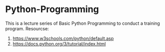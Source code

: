 # Python-Programming
This is a lecture series of Basic Python Programming to conduct a training program.
Resourcse:
1. https://www.w3schools.com/python/default.asp
2. https://docs.python.org/3/tutorial/index.html
